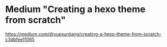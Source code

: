 # Medium "Creating a hexo theme from scratch"
<https://medium.com/@yuexunjiang/creating-a-hexo-theme-from-scratch-c3dbfee11065>
